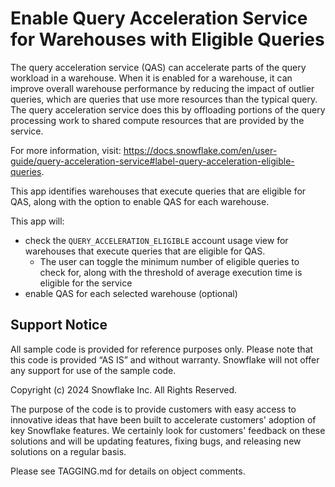 # Enable Query Acceleration Service for Warehouses with Eligible Queries

The query acceleration service (QAS) can accelerate parts of the query workload in a warehouse. When it is enabled for a warehouse, it can improve overall warehouse performance by reducing the impact of outlier queries, which are queries that use more resources than the typical query. The query acceleration service does this by offloading portions of the query processing work to shared compute resources that are provided by the service.

For more information, visit:  https://docs.snowflake.com/en/user-guide/query-acceleration-service#label-query-acceleration-eligible-queries.

This app identifies warehouses that execute queries that are eligible for QAS, along with the option to enable QAS for each warehouse.

This app will:
- check the `QUERY_ACCELERATION_ELIGIBLE` account usage view for warehouses that execute queries that are eligible for QAS.
    - The user can toggle the minimum number of eligible queries to check for, along with the threshold of average execution time is eligible for the service
- enable QAS for each selected warehouse (optional)

## Support Notice
All sample code is provided for reference purposes only. Please note that this code is provided “AS IS” and without warranty.  Snowflake will not offer any support for use of the sample code.

Copyright (c) 2024 Snowflake Inc. All Rights Reserved.

The purpose of the code is to provide customers with easy access to innovative ideas that have been built to accelerate customers' adoption of key Snowflake features.  We certainly look for customers' feedback on these solutions and will be updating features, fixing bugs, and releasing new solutions on a regular basis.

Please see TAGGING.md for details on object comments.
